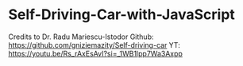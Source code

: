 # Self-Driving-Car-with-JavaScript
Credits to Dr. Radu Mariescu-Istodor 
Github: https://github.com/gniziemazity/Self-driving-car
YT: https://youtu.be/Rs_rAxEsAvI?si=_1WB1lpp7Wa3Axpp
